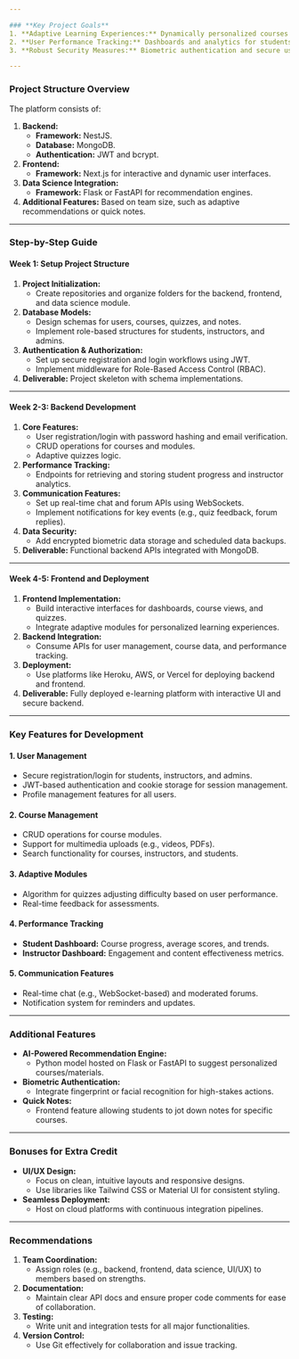 ```yaml
---

### **Key Project Goals**
1. **Adaptive Learning Experiences:** Dynamically personalized courses and assessments.
2. **User Performance Tracking:** Dashboards and analytics for students and instructors.
3. **Robust Security Measures:** Biometric authentication and secure user management.

---
```


### **Project Structure Overview**
The platform consists of:
1. **Backend:** 
   - **Framework:** NestJS.
   - **Database:** MongoDB.
   - **Authentication:** JWT and bcrypt.
2. **Frontend:** 
   - **Framework:** Next.js for interactive and dynamic user interfaces.
3. **Data Science Integration:**
   - **Framework:** Flask or FastAPI for recommendation engines.
4. **Additional Features:** Based on team size, such as adaptive recommendations or quick notes.

---

### **Step-by-Step Guide**

#### **Week 1: Setup Project Structure**
1. **Project Initialization:**
   - Create repositories and organize folders for the backend, frontend, and data science module.
2. **Database Models:**
   - Design schemas for users, courses, quizzes, and notes.
   - Implement role-based structures for students, instructors, and admins.
3. **Authentication & Authorization:**
   - Set up secure registration and login workflows using JWT.
   - Implement middleware for Role-Based Access Control (RBAC).
4. **Deliverable:** Project skeleton with schema implementations.

---

#### **Week 2-3: Backend Development**
1. **Core Features:**
   - User registration/login with password hashing and email verification.
   - CRUD operations for courses and modules.
   - Adaptive quizzes logic.
2. **Performance Tracking:**
   - Endpoints for retrieving and storing student progress and instructor analytics.
3. **Communication Features:**
   - Set up real-time chat and forum APIs using WebSockets.
   - Implement notifications for key events (e.g., quiz feedback, forum replies).
4. **Data Security:**
   - Add encrypted biometric data storage and scheduled data backups.
5. **Deliverable:** Functional backend APIs integrated with MongoDB.

---

#### **Week 4-5: Frontend and Deployment**
1. **Frontend Implementation:**
   - Build interactive interfaces for dashboards, course views, and quizzes.
   - Integrate adaptive modules for personalized learning experiences.
2. **Backend Integration:**
   - Consume APIs for user management, course data, and performance tracking.
3. **Deployment:**
   - Use platforms like Heroku, AWS, or Vercel for deploying backend and frontend.
4. **Deliverable:** Fully deployed e-learning platform with interactive UI and secure backend.

---

### **Key Features for Development**

#### **1. User Management**
- Secure registration/login for students, instructors, and admins.
- JWT-based authentication and cookie storage for session management.
- Profile management features for all users.

#### **2. Course Management**
- CRUD operations for course modules.
- Support for multimedia uploads (e.g., videos, PDFs).
- Search functionality for courses, instructors, and students.

#### **3. Adaptive Modules**
- Algorithm for quizzes adjusting difficulty based on user performance.
- Real-time feedback for assessments.

#### **4. Performance Tracking**
- **Student Dashboard:** Course progress, average scores, and trends.
- **Instructor Dashboard:** Engagement and content effectiveness metrics.

#### **5. Communication Features**
- Real-time chat (e.g., WebSocket-based) and moderated forums.
- Notification system for reminders and updates.

---

### **Additional Features**
- **AI-Powered Recommendation Engine:**
  - Python model hosted on Flask or FastAPI to suggest personalized courses/materials.
- **Biometric Authentication:**
  - Integrate fingerprint or facial recognition for high-stakes actions.
- **Quick Notes:**
  - Frontend feature allowing students to jot down notes for specific courses.

---

### **Bonuses for Extra Credit**
- **UI/UX Design:**
  - Focus on clean, intuitive layouts and responsive designs.
  - Use libraries like Tailwind CSS or Material UI for consistent styling.
- **Seamless Deployment:**
  - Host on cloud platforms with continuous integration pipelines.

---

### **Recommendations**
1. **Team Coordination:**
   - Assign roles (e.g., backend, frontend, data science, UI/UX) to members based on strengths.
2. **Documentation:**
   - Maintain clear API docs and ensure proper code comments for ease of collaboration.
3. **Testing:**
   - Write unit and integration tests for all major functionalities.
4. **Version Control:**
   - Use Git effectively for collaboration and issue tracking.

